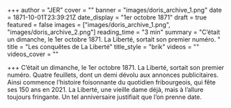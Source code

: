 +++
author = "JER"
cover = ""
banner = "images/doris_archive_1.png"
date = 1871-10-01T23:39:21Z
date_display = "1er octobre 1871"
draft = true
featured = false
images = ["images/doris_archive_1.png", "images/doris_archive_2.png"]
reading_time = "3 min"
summary = "C’était un dimanche, le 1er octobre 1871. La Liberté, sortait son premier numéro. "
title = "Les conquêtes de La Liberté"
title_style = "brik"
videos = ""
videos_cover = ""

+++
C’était un dimanche, le 1er octobre 1871. La Liberté, sortait son premier numéro. Quatre feuillets, dont un demi dévolu aux annonces publicitaires. Ainsi commence l’histoire foisonnante du quotidien fribourgeois, qui fête ses 150 ans en 2021. La Liberté, une vieille dame déjà, mais à l’allure toujours fringante. Un tel anniversaire justifiait que l’on prenne date.